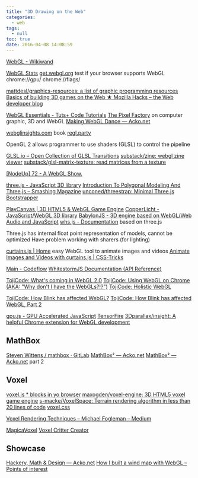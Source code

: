 ```yaml
---
title: "3D Drawing on the Web"
categories:
  - web
tags:
  - null
toc: true
date: 2016-04-08 14:08:59
---
```


[WebGL - Wikiwand](https://www.wikiwand.com/en/WebGL)

[WebGL Stats](http://webglstats.com/)
[get.webgl.org](http://get.webgl.org/) test if your browser supports WebGL
chrome://gpu/
chrome://flags/

[mattdesl/graphics-resources: a list of graphic programming resources](https://github.com/mattdesl/graphics-resources)
[Basics of building 3D games on the Web ★ Mozilla Hacks – the Web developer blog](https://hacks.mozilla.org/2016/06/basics-of-building-3d-games-on-the-web/)

[WebGL Essentials - Tuts+ Code Tutorials](http://code.tutsplus.com/series/webgl-essentials--net-35335)
[The Pixel Factory](http://acko.net/files/gltalks/pixelfactory/online.html) on computer graphic, 3D and WebGL
[Making WebGL Dance — Acko.net](http://acko.net/tv/webglmath/)

[webglinsights.com](http://webglinsights.com/) book
[regl.party](http://regl.party/)

OpenGL 2 allows programmer to use shaders (GLSL) to control the pipeline

[GLSL.io – Open Collection of GLSL Transitions](http://transitions.glsl.io/)
[substack/zine: webgl zine viewer](https://github.com/substack/zine)
[substack/glsl-matrix-texture: read matrices from a texture](https://github.com/substack/glsl-matrix-texture)

[[NodeUp] 72 - A WebGL Show.](http://nodeup.com/seventytwo)

[three.js - JavaScript 3D library](http://threejs.org/)
[Introduction To Polygonal Modeling And Three.js – Smashing Magazine](http://www.smashingmagazine.com/2013/09/introduction-to-polygonal-modeling-and-three-js/)
[unconed/threestrap: Minimal Three.js Bootstrapper](https://github.com/unconed/threestrap)

[PlayCanvas | 3D HTML5 & WebGL Game Engine](https://playcanvas.com/)
[CopperLicht - JavaScript/WebGL 3D library](https://www.ambiera.com/copperlicht/index.html)
[BabylonJS - 3D engine based on WebGL/Web Audio and JavaScript](http://www.babylonjs.com/)
[whs.js  - Documentation](https://whs.io/) based on three.js

Three.js has internal float point representation of models, cannot be optimized
Have problem working with sharers (for lighting)

[curtains.js | Home](https://www.martin-laxenaire.fr/libs/curtainsjs/) easy WebGL tool to animate images and videos
[Animate Images and Videos with curtains.js | CSS-Tricks](https://css-tricks.com/animate-images-and-videos-with-curtains-js/)

[Main - Codeflow](http://codeflow.org/)
[WhitestormJS Documentation (API Reference)](http://whitestormjs.xyz/)

[TojiCode: What's coming in WebGL 2.0](http://blog.tojicode.com/2013/09/whats-coming-in-webgl-20.html)
[TojiCode: Using WebGL on Chrome (AKA: "Why don't I have the WebGLs?!?")](http://blog.tojicode.com/2013/11/the-state-of-webgl-on-chrome-aka-why.html)
[TojiCode: Holistic WebGL](http://blog.tojicode.com/2013/08/holistic-webgl.html)

[TojiCode: How Blink has affected WebGL?](http://blog.tojicode.com/2013/05/how-blink-has-affected-webgl.html)
[TojiCode: How Blink has affected WebGL, Part 2](http://blog.tojicode.com/2014/02/how-blink-has-affected-webgl-part-2.html)

[gpu.js - GPU Accelerated JavaScript](http://gpu.rocks/)
[TensorFire](https://tenso.rs/)
[3Dparallax/insight: A helpful Chrome extension for WebGL development](https://github.com/3Dparallax/insight/)

## MathBox

[Steven Wittens / mathbox · GitLab](https://gitgud.io/unconed/mathbox)
[MathBox² — Acko.net](http://acko.net/blog/mathbox2/)
[MathBox² — Acko.net](http://acko.net/blog/mathbox2-pt2/) part 2

## Voxel

[voxel.js * blocks in yo browser](http://voxeljs.com/)
[maxogden/voxel-engine: 3D HTML5 voxel game engine](https://github.com/maxogden/voxel-engine#api)
[s-macke/VoxelSpace: Terrain rendering algorithm in less than 20 lines of code](https://github.com/s-macke/VoxelSpace)
[voxel.css](http://www.voxelcss.com/)

[Voxel Rendering Techniques – Michael Fogleman – Medium](https://medium.com/@fogleman/voxel-rendering-techniques-fa8d869457ca)

[MagicaVoxel](https://ephtracy.github.io/#ss-carousel_ss)
[Voxel Critter Creator](http://voxelbuilder.com/)

## Showcase

[Hackery, Math & Design — Acko.net](http://acko.net/)
[How I built a wind map with WebGL – Points of interest](https://blog.mapbox.com/how-i-built-a-wind-map-with-webgl-b63022b5537f)
